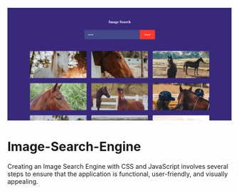 ![alt text](image-2.png)
# Image-Search-Engine
Creating an Image Search Engine with CSS and JavaScript involves several steps to ensure that the application is functional, user-friendly, and visually appealing.
